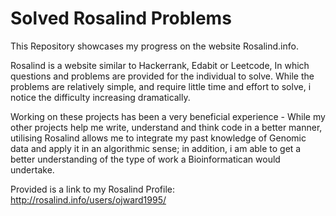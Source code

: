 # Solved Rosalind Problems

This Repository showcases my progress on the website Rosalind.info. 

Rosalind is a website similar to Hackerrank, Edabit or Leetcode, In which questions and problems are provided for the individual to solve. 
While the problems are relatively simple, and require little time and effort to solve, i notice the difficulty increasing dramatically.

Working on these projects has been a very beneficial experience - While my other projects help me write, understand and think code in a better manner, utilising Rosalind allows me 
to integrate my past knowledge of Genomic data and apply it in an algorithmic sense; in addition, i am able to get a better understanding of the type of work a Bioinformatican would undertake.

Provided is a link to my Rosalind Profile: http://rosalind.info/users/ojward1995/

